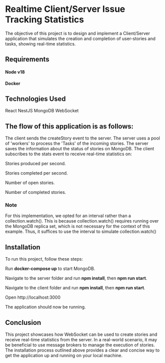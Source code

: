 # Realtime Client/Server Issue Tracking Statistics
The objective of this project is to design and implement a Client/Server application that simulates the creation and completion of user-stories and tasks, showing real-time statistics.

## Requirements
#### Node v18
#### Docker

## Technologies Used
React
NestJS
MongoDB
WebSocket

## The flow of this application is as follows:

The client sends the createStory event to the server.
The server uses a pool of 'workers' to process the 'Tasks' of the incoming stories.
The server saves the information about the status of stories on MongoDB.
The client subscribes to the stats event to receive real-time statistics on:

Stories produced per second.

Stories completed per second.

Number of open stories.

Number of completed stories.

### Note
For this implementation, we opted for an interval rather than a collection.watch(). This is because collection.watch() requires running over the MongoDB replica set, which is not necessary for the context of this example. Thus, it suffices to use the interval to simulate collection.watch()

## Installation
To run this project, follow these steps:

Run **docker-compose up** to start MongoDB.

Navigate to the server folder and run **npm install**, then **npm run start**.

Navigate to the client folder and run **npm install**, then **npm run start**.



Open http://localhost:3000

The application should now be running.

## Conclusion
This project showcases how WebSocket can be used to create stories and receive real-time statistics from the server.
In a real-world scenario, it may be beneficial to use message brokers to manage the execution of stories.
The installation process outlined above provides a clear and concise way to get the application up and running on your local machine.


